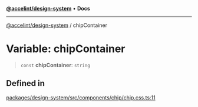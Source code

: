 [**@accelint/design-system**](../README.md) • **Docs**

***

[@accelint/design-system](../README.md) / chipContainer

# Variable: chipContainer

> `const` **chipContainer**: `string`

## Defined in

[packages/design-system/src/components/chip/chip.css.ts:11](https://github.com/gohypergiant/standard-toolkit/blob/258694cea8ed8bbd956b3cf5da47c2c9debcf127/packages/design-system/src/components/chip/chip.css.ts#L11)
